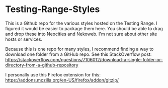 # Testing-Range-Styles

This is a Github repo for the various styles hosted on the Testing Range. I figured it would be easier to package them here. You should be able to drag and drop these into Neocities and Nekoweb. I'm not sure about other site hosts or services.

Because this is one repo for many styles, I recommend finding a way to download one folder from a GitHub repo. See this StackOverflow post: https://stackoverflow.com/questions/7106012/download-a-single-folder-or-directory-from-a-github-repository

I personally use this Firefox extension for this: https://addons.mozilla.org/en-US/firefox/addon/gitzip/
